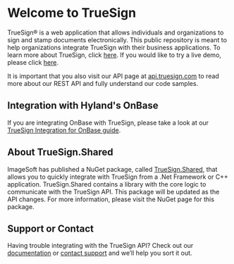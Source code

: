 # Welcome to TrueSign

TrueSign® is a web application that allows individuals and organizations to sign and stamp documents electronically. This public repository is meant to help organizations integrate TrueSign with their business applications. To learn more about TrueSign, click [here](https://truesign.com). If you would like to try a live demo, please click [here](https://truesign.com/demo).

It is important that you also visit our API page at [api.truesign.com](https://api.truesign.com) to read more about our REST API and fully understand our code samples.


## Integration with Hyland's OnBase

If you are integrating OnBase with TrueSign, please take a look at our [TrueSign Integration for OnBase guide](https://api.truesign.com/kba/OnBase/TrueSignIntegrationForOnBase.pdf).


## About TrueSign.Shared

ImageSoft has published a NuGet package, called [TrueSign.Shared](https://www.nuget.org/packages/truesign.shared), that allows you to quickly integrate with TrueSign from a .Net Framework or C++ application. TrueSign.Shared contains a library with the core logic to communicate with the TrueSign API. This package will be updated as the API changes. For more information, please visit the NuGet page for this package.


## Support or Contact

Having trouble integrating with the TrueSign API? Check out our [documentation](https://api.truesign.com/docs/) or [contact support](https://www.imagesoftinc.com/support.html) and we’ll help you sort it out.
